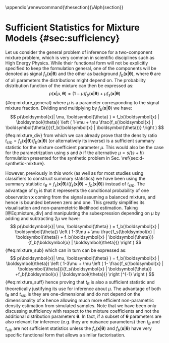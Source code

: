 

\appendix
\renewcommand{\thesection}{\Alph{section}}

# Sufficient Statistics for Mixture Models  {#sec:sufficiency}

Let us consider the general problem of inference for a two-component
mixture problem, which is very common in scientific disciplines such
as High Energy Physics.
While their functional form will not be explicitly specified to keep
the formulation general, one of the components will be denoted as signal
$f_s(\boldsymbol{x}| \boldsymbol{\theta})$ and the other as background
$f_b(\boldsymbol{x} | \boldsymbol{\theta})$, where  $\boldsymbol{\theta}$
are of all parameters the distributions might depend on. The probability
distribution function of the mixture can then be expressed as:
$$
p(\boldsymbol{x}| \mu, \boldsymbol{\theta} ) = (1-\mu) f_b(\boldsymbol{x} | \boldsymbol{\theta}) 
                                                + \mu f_s(\boldsymbol{x} | \boldsymbol{\theta})
$$ {#eq:mixture_general}
where $\mu$ is a parameter corresponding to the signal mixture fraction.
Dividing and multiplying by $f_b(\boldsymbol{x} | \boldsymbol{\theta})$ we
have:
$$
p(\boldsymbol{x}| \mu, \boldsymbol{\theta} ) = f_b(\boldsymbol{x} | \boldsymbol{\theta})   \left ( 1-\mu
                    + \mu \frac{f_s(\boldsymbol{x} | \boldsymbol{\theta})}{f_b(\boldsymbol{x} | \boldsymbol{\theta})}
                    \right )  
$$ {#eq:mixture_div}
from which we can already prove that the density ratio
$t_{s/ b}= f_s(\boldsymbol{x} | \boldsymbol{\theta}) / f_b(\boldsymbol{x} | \boldsymbol{\theta})$
(or alternatively its inverse) is a sufficient summary statistic for the
mixture coefficient parameter $\mu$. This would also be the case for
the parametrization using $s$ and $b$ if the alternative $\mu=s/(s+b)$
formulation presented for the synthetic problem in Sec. \ref{sec:d-synthetic-mixture}.

However, previously in this work (as well as for most studies using
classifiers to construct summary statistics) we have been using the
summary statistic $t_B = f_s(\boldsymbol{x} | \boldsymbol{\theta}) /(
  f_s(\boldsymbol{x} | \boldsymbol{\theta}) + f_b(\boldsymbol{x} | \boldsymbol{\theta}))$
instead of $t_{s/ b}$. The advantage of $t_B$ is that it represents
the conditional probability of one observation $\boldsymbol{x}$ coming
from the signal assuming a balanced mixture, and hence is bounded between
zero and one. This greatly simplifies its visualisation and non-parametetric
likelihood estimation. Taking [@Eq:mixture_div] and manipulating the
subexpression depending on $\mu$ by adding and subtracting $2\mu$  we have:
$$
p(\boldsymbol{x}| \mu, \boldsymbol{\theta} ) = f_b(\boldsymbol{x} | \boldsymbol{\theta})   \left ( 1-3\mu
                    + \mu \frac{f_s(\boldsymbol{x} | \boldsymbol{\theta}) + f_b(\boldsymbol{x} | \boldsymbol{\theta})}{f_b(\boldsymbol{x} | \boldsymbol{\theta})}
                    \right )  
$$ {#eq:mixture_sub}
which can in turn can be expressed as:
$$
p(\boldsymbol{x}| \mu, \boldsymbol{\theta} ) = f_b(\boldsymbol{x} | \boldsymbol{\theta})   \left ( 1-3\mu
                    + \mu \left ( 1- \frac{f_s(\boldsymbol{x} | \boldsymbol{\theta})}{f_s(\boldsymbol{x} | \boldsymbol{\theta})
                  +f_b(\boldsymbol{x} | \boldsymbol{\theta})} \right )^{-1}
                    \right )  
$$ {#eq:mixture_suff}
hence proving that $t_B$ is also a sufficient statistic and theoretically
justifying its use for inference about $\mu$. The advantage of both $t_B$ 
and $t_{s/b}$ is they are one-dimensional and do not depend on the
dimensionality of $\boldsymbol{x}$ hence allowing much more efficient
non-parametric density estimation from simulated samples. Note that
we have been only discussing sufficiency with respect to the mixture
coefficients and not the additional distribution parameters
$\boldsymbol{\theta}$. In fact, if a subset of $\boldsymbol{\theta}$ 
parameters are also relevant for inference (e.g. they are nuisance
parameters) then $t_B$ and $t_{s/b}$ are not sufficient statistics
unless the $f_s(\boldsymbol{x}| \boldsymbol{\theta})$ and
$f_b(\boldsymbol{x}| \boldsymbol{\theta})$ have very specific functional
form that allows a similar factorisation. 



